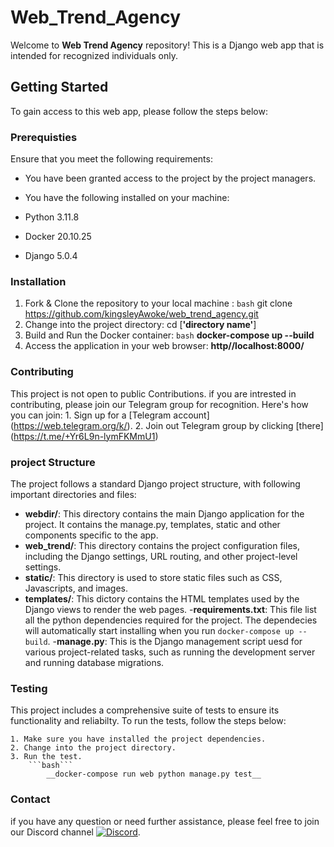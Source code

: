 # Web_Trend_Agency

Welcome to **Web Trend Agency** repository! This is a Django web app that is intended for recognized individuals only.

## Getting Started

To gain access to this web app, please follow the steps below:

### Prerequisties

Ensure that you meet the following requirements:

- You have been granted access to the project by the project managers.
- You have the following installed on your machine:

- Python 3.11.8
- Docker 20.10.25
- Django 5.0.4

### Installation
1. Fork & Clone the repository to your local machine :
    ```bash```
        git clone https://github.com/kingsleyAwoke/web_trend_agency.git
2. Change into the project directory:
    cd [__'directory name'__]
3. Build and Run the Docker container:
    ```bash```
         __docker-compose up --build__
4. Access the application in your web browser:
    __http//localhost:8000/__


### Contributing
This project is not open to public Contributions. if you are intrested in contributing, please join our Telegram group for recognition. Here's how you can join:
    1. Sign up for a [Telegram account] (https://web.telegram.org/k/).
    2. Join out Telegram group by clicking [there] (https://t.me/+Yr6L9n-lymFKMmU1)

### project Structure
The project follows a standard Django project structure, with following important directories and files:

- **webdir/**: This directory contains the main Django application for the project. It contains the manage.py, templates, static and other components specific to the app.
- **web_trend/**: This directory contains the project configuration files, including the Django settings, URL routing, and other project-level settings.
- **static/**: This directory is used to store static files such as CSS, Javascripts, and images.
- **templates/**: This dictory contains the HTML templates used by the Django views to render the web pages.
-**requirements.txt**: This file list all the python dependencies required for the project. The dependecies will automatically start installing when you run `docker-compose up --build`.
-**manage.py**: This is the Django management script uesd for various project-related tasks, such as running the development server and running database migrations.

### Testing
This project includes a comprehensive suite of tests to ensure its functionality and reliabilty. To run the tests, follow the steps below:

    1. Make sure you have installed the project dependencies.
    2. Change into the project directory.
    3. Run the test.
        ```bash```
            __docker-compose run web python manage.py test__

### Contact
if you have any question or need further assistance, please feel free to join our Discord channel [![Discord](https://img.shields.io/badge/Discord-Join%20our%20server-7289DA?logo=discord&logoColor=white)](https://discord.com/invite/pdfTAUpA).
